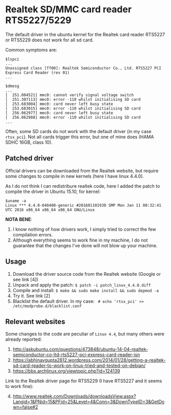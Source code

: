 # Realtek SD/MMC card reader RTS5227/5229
The default driver in the ubuntu kernel for the Realtek card reader RTS5227 or RTS5229
does not work for all sd card.

Common symptoms are:

```
$lspci
...
Unassigned class [ff00]: Realtek Semiconductor Co., Ltd. RTS5227 PCI Express Card Reader (rev 01)
...

$dmesg
...
[  251.004521] mmc0: cannot verify signal voltage switch
[  251.307113] mmc0: error -110 whilst initialising SD card
[  253.683004] mmc0: card never left busy state
[  253.683015] mmc0: error -110 whilst initialising SD card
[  256.062977] mmc0: card never left busy state
[  256.062988] mmc0: error -110 whilst initialising SD card
...
```
Often, some SD cards do not work with the default driver (in my case ``rtsx_pci``).
Not all cards trigger this error, but one of mine does (HAMA SDHC 16GB, class 10).

## Patched driver

Official drivers can be downloaded from the Realtek website, 
but require some changes to compile in new kernels (here I have linux 4.4.0).

As I do not think I can redistribure realtek code,
here I added the patch to compile the driver in Ubuntu 15.10, for kernel:

```
$uname -a
Linux *** 4.4.0-040400-generic #201601101930 SMP Mon Jan 11 00:32:41 UTC 2016 x86_64 x86_64 x86_64 GNU/Linux
```

**NOTA BENE**:

1.  I know nothing of how drivers work, I simply tried to correct the few compilation errors.
2. Although everything seems to work  fine in my machine, I do not guarantee that the changes I've done will not blow up your machine.

## Usage

1. Download the driver source code from the Realtek website  (Google or see link [4])
2. Unpack and apply the patch: ``$ patch -i patch_linux_4.4.0.diff``
3. Compile and install: ``$ make && sudo make install && sudo depmod -a``
4. Try it. See link [2]
5. Blacklist the default driver. In my case: 
`` # echo 'rtsx_pci' >> /etc/modprobe.d/blacklist.conf``

## Relevant websites
Some changes to the code are peculiar of ``Linux 4.4``, but many others were already reported:

1. http://askubuntu.com/questions/473848/ubuntu-14-04-realtek-semiconductor-co-ltd-rts5227-pci-express-card-reader-isn
2. https://abhinavgupta2812.wordpress.com/2014/01/28/getting-a-realtek-sd-card-reader-to-work-on-linux-tried-and-tested-on-debian/
3. https://bbs.archlinux.org/viewtopic.php?id=124139

Link to the Realtek driver page for RTS5229 (I have RTS5227 and it seems to work fine):

4. http://www.realtek.com/Downloads/downloadsView.aspx?Langid=1&PNid=15&PFid=25&Level=4&Conn=3&DownTypeID=3&GetDown=false#2
